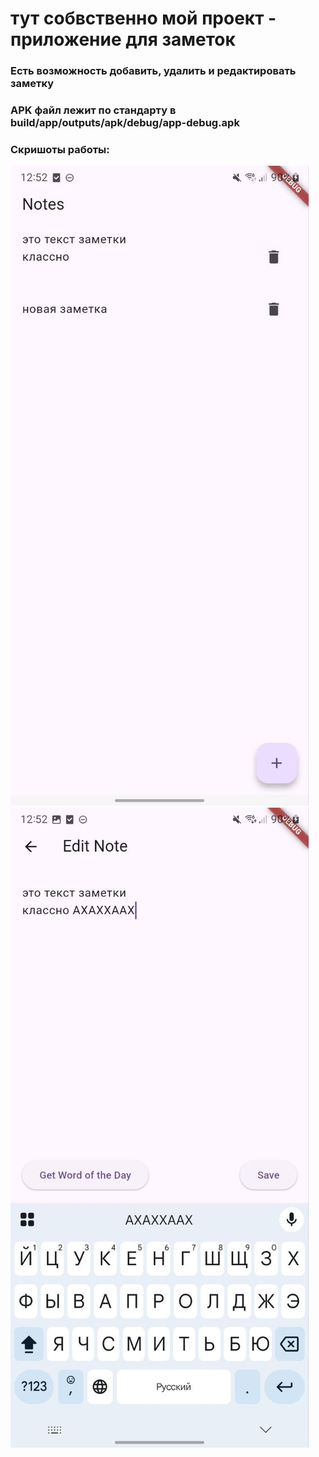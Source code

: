 # тут собвственно мой проект - приложение для заметок
### Есть возможность добавить, удалить и редактировать заметку
### APK файл лежит по стандарту в build/app/outputs/apk/debug/app-debug.apk
### Скришоты работы:

![Скриншот](../docs/note1.jpg)
![Скриншот](../docs/note2.jpg)

